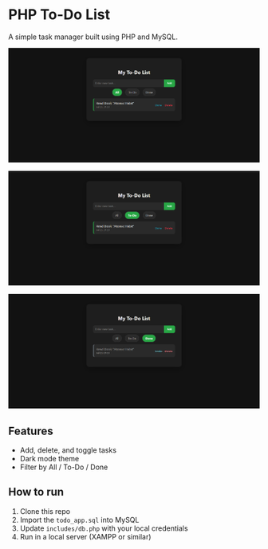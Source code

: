 # PHP To-Do List

A simple task manager built using PHP and MySQL.

![alt text](images/image.png)

![alt text](images/image-1.png)

![alt text](images/image-2.png)

## Features
- Add, delete, and toggle tasks
- Dark mode theme
- Filter by All / To-Do / Done

## How to run
1. Clone this repo
2. Import the `todo_app.sql` into MySQL
3. Update `includes/db.php` with your local credentials
4. Run in a local server (XAMPP or similar)
